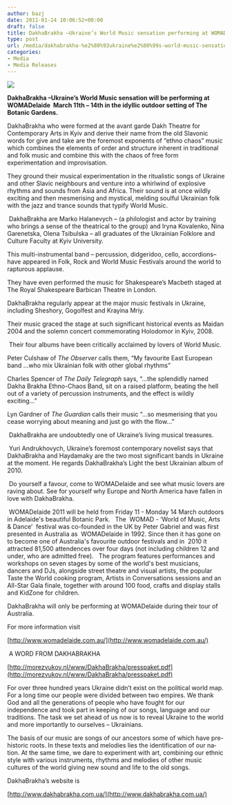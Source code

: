 ```yaml
---
author: bazj
date: 2011-01-24 10:06:52+00:00
draft: false
title: DakhaBrakha –Ukraine’s World Music sensation performing at WOMADelaide
type: post
url: /media/dakhabrakha-%e2%80%93ukraine%e2%80%99s-world-music-sensation-performing-at-womadelaide/
categories:
- Media
- Media Releases
---
```


[![](http://www.ozeukes.com/wp-content/uploads/2011/01/foto-579-DakhaBrakha.gif)
](http://www.ozeukes.com/wp-content/uploads/2011/01/foto-579-DakhaBrakha.gif)

**DakhaBrakha –Ukraine’s World Music sensation will be performing at WOMADelaide  March 11th – 14th in the idyllic outdoor setting of The Botanic Gardens.**

DakhaBrakha who were formed at the avant garde Dakh Theatre for Contemporary Arts in Kyiv and derive their name from the old Slavonic words for give and take are the foremost exponents of “ethno chaos” music which combines the elements of order and structure inherent in traditional and folk music and combine this with the chaos of free form experimentation and improvisation.

They ground their musical experimentation in the ritualistic songs of Ukraine and other Slavic neighbours and venture into a whirlwind of explosive rhythms and sounds from Asia and Africa. Their sound is at once wildly exciting and then mesmerising and mystical, melding soulful Ukrainian folk with the jazz and trance sounds that typify World Music.

 DakhaBrakha are Marko Halanevych – (a philologist and actor by training who brings a sense of the theatrical to the group) and Iryna Kovalenko, Nina Garenetska, Olena Tsibulska – all graduates of the Ukrainian Folklore and Culture Faculty at Kyiv University.

This multi-instrumental band – percussion, didgeridoo, cello, accordions– have appeared in Folk, Rock and World Music Festivals around the world to rapturous applause.

They have even performed the music for Shakespeare’s Macbeth staged at The Royal Shakespeare Barbican Theatre in London.

DakhaBrakha regularly appear at the major music festivals in Ukraine, including Sheshory, Gogolfest and Krayina Mriy.

Their music graced the stage at such significant historical events as Maidan 2004 and the solemn concert commemorating Holodomor in Kyiv, 2008.

 Their four albums have been critically acclaimed by lovers of World Music.

Peter Culshaw of _The Observer_ calls them, “My favourite East European band …who mix Ukrainian folk with other global rhythms”

Charles Spencer of _The Daily Telegraph_ says, “…the splendidly named Dakha Brakha Ethno-Chaos Band, sit on a raised platform, beating the hell out of a variety of percussion instruments, and the effect is wildly exciting...”

Lyn Gardner of _The Guardian_ calls their music “…so mesmerising that you cease worrying about mean­ing and just go with the flow...”

 DakhaBrakha are undoubtedly one of Ukraine’s living musical treasures.

 Yuri Andrukhovych, Ukraine’s foremost contemporary novelist says that DakhaBrakha and Haydamaky are the two most significant bands in Ukraine at the moment. He regards DakhaBrakha’s Light the best Ukrainian album of 2010.

 Do yourself a favour, come to WOMADelaide and see what music lovers are raving about. See for yourself why Europe and North America have fallen in love with DakhaBrakha.

 WOMADelaide 2011 will be held from Friday 11 - Monday 14 March outdoors in Adelaide's beautiful Botanic Park.
 
The  WOMAD - ‘World of Music, Arts & Dance’  festival was co-founded in the UK by Peter Gabriel and was first presented in Australia as  WOMADelaide in 1992. Since then it has gone on to become one of Australia's favourite outdoor festivals and in  2010 it attracted 81,500 attendences over four days (not including children 12 and under, who are admitted free).
 
The program features performances and workshops on seven stages by some of the world's best musicians, dancers and DJs, alongside street theatre and visual artists, the popular Taste the World cooking program, Artists in Conversations sessions and an All-Star Gala finale, together with around 100 food, crafts and display stalls and KidZone for children. 

DakhaBrakha will only be performing at WOMADelaide during their tour of Australia. 

For more information visit 

[http://www.womadelaide.com.au/](http://www.womadelaide.com.au/)

 A WORD FROM DAKHABRAKHA

[http://morezvukov.nl/www/DakhaBrakha/presspaket.pdf](http://morezvukov.nl/www/DakhaBrakha/presspaket.pdf)

For over three hundred years Ukraine didn’t exist on the political world map. For a long time our people were divided between two empires. We thank God and all the generations of people who have fought for our independence and took part in keeping of our songs, language and our traditions. The task we set ahead of us now is to reveal Ukraine to the world and more im­portantly to ourselves – Ukrainians.

The basis of our music are songs of our ancestors some of which have pre-historic roots. In these texts and melodies lies the identification of our na­tion. At the same time, we dare to experiment with art, combining our ethnic style with various instru­ments, rhythms and melodies of other music cultures of the world giving new sound and life to the old songs. 

DakhaBrakha’s website is

[http://www.dakhabrakha.com.ua/](http://www.dakhabrakha.com.ua/)
